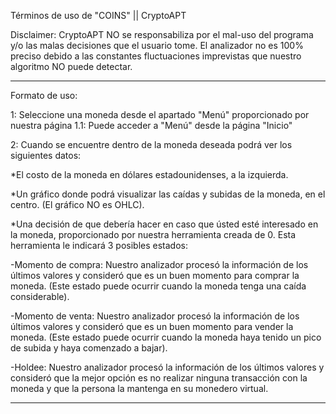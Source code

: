 Términos de uso de "COINS" || CryptoAPT

Disclaimer: CryptoAPT NO se responsabiliza por el mal-uso del programa y/o las malas decisiones que el usuario tome.
El analizador no es 100% preciso debido a las constantes fluctuaciones imprevistas que nuestro algoritmo NO puede detectar.

-----------------------------

Formato de uso:

1: Seleccione una moneda desde el apartado "Menú" proporcionado por nuestra página
1.1: Puede acceder a "Menú" desde la página "Inicio"

2: Cuando se encuentre dentro de la moneda deseada podrá ver los siguientes datos:

*El costo de la moneda en dólares estadounidenses, a la izquierda. 

*Un gráfico donde podrá visualizar las caídas y subidas de la moneda, en el centro. (El gráfico NO es OHLC).

*Una decisión de que debería hacer en caso que ústed esté interesado en la moneda, proporcionado por nuestra herramienta creada de 0. Esta herramienta le indicará 3 posibles estados:

-Momento de compra: Nuestro analizador procesó la información de los últimos valores y consideró que es un buen momento para comprar la moneda. (Este estado puede ocurrir cuando la moneda tenga una caída considerable).

-Momento de venta: Nuestro analizador procesó la información de los últimos valores y consideró que es un buen momento para vender la moneda. (Este estado puede ocurrir cuando la moneda haya tenido un pico de subida y haya comenzado a bajar). 

-Holdee: Nuestro analizador procesó la información de los últimos valores y consideró que la mejor opción es no realizar ninguna transacción con la moneda y que la persona la mantenga en su monedero virtual.

-----------------------------
